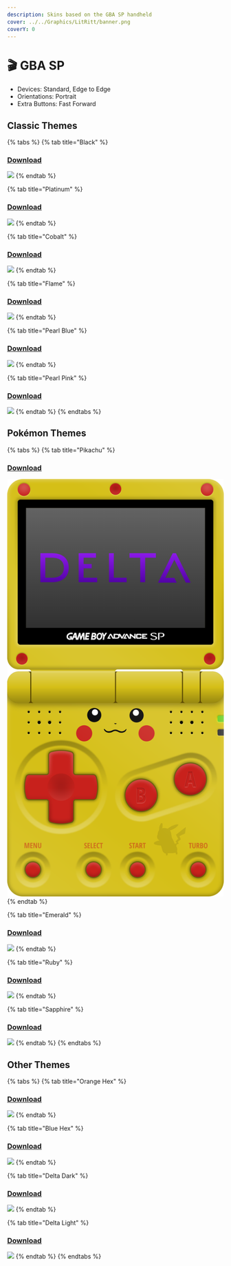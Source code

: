 ```yaml
---
description: Skins based on the GBA SP handheld
cover: ../../Graphics/LitRitt/banner.png
coverY: 0
---
```


# 🎬 GBA SP

* Devices: Standard, Edge to Edge
* Orientations: Portrait
* Extra Buttons: Fast Forward

## Classic Themes

{% tabs %}
{% tab title="Black" %}
### [Download](GBA-SP/Black/skin.deltaskin)

![](<../../.gitbook/assets/iphone\_edgetoedge\_portrait\_preview (3).png>)
{% endtab %}

{% tab title="Platinum" %}
### [Download](GBA-SP/Platinum/skin.deltaskin)

![](<../../.gitbook/assets/iphone\_edgetoedge\_portrait\_preview (6).png>)
{% endtab %}

{% tab title="Cobalt" %}
### [Download](GBA-SP/Cobalt/skin.deltaskin)

![](<../../.gitbook/assets/iphone\_edgetoedge\_portrait\_preview (14).png>)
{% endtab %}

{% tab title="Flame" %}
### [Download](GBA-SP/Flame/skin.deltaskin)

![](<../../.gitbook/assets/iphone\_edgetoedge\_portrait\_preview (2).png>)
{% endtab %}

{% tab title="Pearl Blue" %}
### [Download](GBA-SP/Pearl-Blue/skin.deltaskin)

![](<../../.gitbook/assets/iphone\_edgetoedge\_portrait\_preview (9).png>)
{% endtab %}

{% tab title="Pearl Pink" %}
### [Download](GBA-SP/Pearl-Pink/skin.deltaskin)

![](<../../.gitbook/assets/iphone\_edgetoedge\_portrait\_preview (4).png>)
{% endtab %}
{% endtabs %}

## Pokémon Themes

{% tabs %}
{% tab title="Pikachu" %}
### [Download](GBA-SP/Pikachu/skin.deltaskin)

![](../../.gitbook/assets/iphone-edgetoedge-portrait-preview.png)
{% endtab %}

{% tab title="Emerald" %}
### [Download](GBA-SP/Emerald/skin.deltaskin)

![](<../../.gitbook/assets/iphone\_edgetoedge\_portrait\_preview (1).png>)
{% endtab %}

{% tab title="Ruby" %}
### [Download](GBA-SP/Ruby/skin.deltaskin)

![](<../../.gitbook/assets/iphone\_edgetoedge\_portrait\_preview (8).png>)
{% endtab %}

{% tab title="Sapphire" %}
### [Download](GBA-SP/Sapphire/skin.deltaskin)

![](<../../.gitbook/assets/iphone\_edgetoedge\_portrait\_preview (5).png>)
{% endtab %}
{% endtabs %}

## Other Themes

{% tabs %}
{% tab title="Orange Hex" %}
### [Download](GBA-SP/Orange-Hex/skin.deltaskin)

![](<../../.gitbook/assets/iphone\_edgetoedge\_portrait\_preview (7).png>)
{% endtab %}

{% tab title="Blue Hex" %}
### [Download](GBA-SP/Blue-Hex/skin.deltaskin)

![](<../../.gitbook/assets/iphone\_edgetoedge\_portrait\_preview (11).png>)
{% endtab %}

{% tab title="Delta Dark" %}
### [Download](GBA-SP/Dark/skin.deltaskin)

![](<../../.gitbook/assets/iphone\_edgetoedge\_portrait\_preview (10).png>)
{% endtab %}

{% tab title="Delta Light" %}
### [Download](GBA-SP/Light/skin.deltaskin)

![](<../../.gitbook/assets/iphone\_edgetoedge\_portrait\_preview (13).png>)
{% endtab %}
{% endtabs %}
